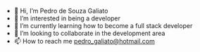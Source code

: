 - 👋 Hi, I’m Pedro de Souza Galiato
- 👀 I’m interested in being a developer
- 🌱 I’m currently learning how to become a full stack developer
- 💞️ I’m looking to collaborate in the development area
- 📫 How to reach me pedro_galiato@hotmail.com
